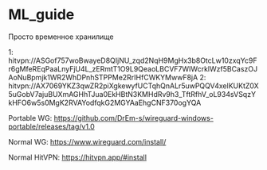 # ML_guide
Просто временное хранилище

1:
hitvpn://ASGof757woBwayeD8QIjNU_zqd2NqH9MgHx3b8OtcLw10zxqYc9Fr6gMfeREqPaaLnyFjU4L_zERmtT1O9L9QeaoLBCVF7WIWcrklWzf5BCaszOJAoNuBpmjk1WR2WhDPnhSTPPMe2RrIHfCWKYMwwF8jA
2:
hitvpn://AX7069YKZ3qwZR2piXgkewyfUCTqhQnALr5uwPQQV4xelKUKtZ0X5uGobV7ajuBUXmAGHhTJua0EkHBtN3KMHdRv9h3_TftRfhV_oL934sVSqzYkHFO6w5s0MgK2RVAYodfqkG2MGYAaEhgCNF370ogYQA

Portable WG:
https://github.com/DrEm-s/wireguard-windows-portable/releases/tag/v1.0

Normal WG:
https://www.wireguard.com/install/

Normal HitVPN:
https://hitvpn.app/#install

